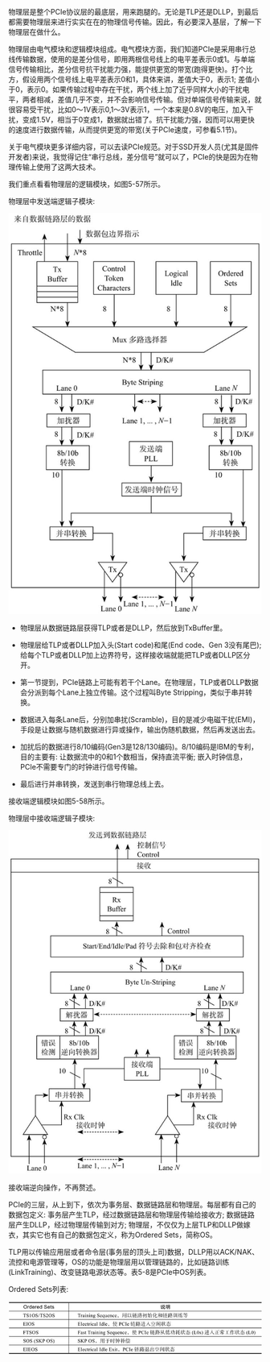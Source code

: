 
物理层是整个PCIe协议层的最底层，用来跑腿的。无论是TLP还是DLLP，到最后都需要物理层来进行实实在在的物理信号传输。因此，有必要深入基层，了解一下物理层在做什么。

物理层由电气模块和逻辑模块组成。电气模块方面，我们知道PCIe是采用串行总线传输数据，使用的是差分信号，即用两根信号线上的电平差表示0或1。与单端信号传输相比，差分信号抗干扰能力强，能提供更宽的带宽(跑得更快)。打个比方，假设用两个信号线上电平差表示0和1，具体来讲，差值大于0，表示1; 差值小于0，表示0。如果传输过程中存在干扰，两个线上加了近乎同样大小的干扰电平，两者相减，差值几乎不变，并不会影响信号传输。但对单端信号传输来说，就很容易受干扰，比如0～1V表示0,1～3V表示1，一个本来是0.8V的电压，加入干扰，变成1.5V，相当于0变成1，数据就出错了。抗干扰能力强，因而可以用更快的速度进行数据传输，从而提供更宽的带宽(关于PCIe速度，可参看5.1节)。

关于电气模块更多详细内容，可以去读PCIe规范。对于SSD开发人员(尤其是固件开发者)来说，我觉得记住“串行总线，差分信号”就可以了，PCIe的快是因为在物理传输上使用了这两大技术。

我们重点看看物理层的逻辑模块，如图5-57所示。

物理层中发送端逻辑子模块:

![2021-11-13-19-04-26.png](./images/2021-11-13-19-04-26.png)

* 物理层从数据链路层获得TLP或者是DLLP，然后放到TxBuffer里。

* 物理层给TLP或者DLLP加入头(Start code)和尾(End code、Gen 3没有尾巴); 给每个TLP或者DLLP加上边界符号，这样接收端就能把TLP或者DLLP区分开。

* 第一节提到，PCIe链路上可能有若干个Lane。在物理层，TLP或者DLLP数据会分派到每个Lane上独立传输。这个过程叫Byte Stripping，类似于串并转换。

* 数据进入每条Lane后，分别加串扰(Scramble)，目的是减少电磁干扰(EMI)，手段是让数据与随机数据进行异或操作，输出伪随机数据，然后再发送出去。

* 加扰后的数据进行8/10编码(Gen3是128/130编码)。8/10编码是IBM的专利，目的主要有: 让数据流中的0和1个数相当，保持直流平衡; 嵌入时钟信息，PCIe不需要专门的时钟进行信号传输。

* 最后进行并串转换，发送到串行物理总线上去。

接收端逻辑模块如图5-58所示。

物理层中接收端逻辑子模块:

![2021-11-13-19-04-33.png](./images/2021-11-13-19-04-33.png)

接收端逆向操作，不再赘述。

PCIe的三层，从上到下，依次为事务层、数据链路层和物理层。每层都有自己的数据包定义: 事务层产生TLP，经过数据链路层和物理层传输给接收方; 数据链路层产生DLLP，经过物理层传输到对方; 物理层，不仅仅为上层TLP和DLLP做嫁衣，其实它也有自己的数据包定义，称为Ordered Sets，简称OS。

TLP用以传输应用层或者命令层(事务层的顶头上司)数据，DLLP用以ACK/NAK、流控和电源管理等，OS的功能是物理层用以管理链路的，比如链路训练(LinkTraining)、改变链路电源状态等。表5-8是PCIe中OS列表。

Ordered Sets列表:

![2021-11-13-19-04-39.png](./images/2021-11-13-19-04-39.png)

